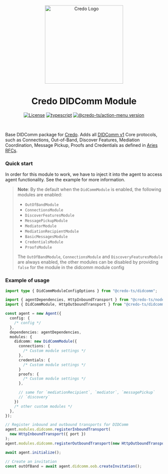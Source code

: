 <p align="center">
  <br />
  <img
    alt="Credo Logo"
    src="https://github.com/openwallet-foundation/credo-ts/blob/c7886cb8377ceb8ee4efe8d264211e561a75072d/images/credo-logo.png"
    height="250px"
  />
</p>
<h1 align="center"><b>Credo DIDComm Module</b></h1>
<p align="center">
  <a
    href="https://raw.githubusercontent.com/openwallet-foundation/credo-ts/main/LICENSE"
    ><img
      alt="License"
      src="https://img.shields.io/badge/License-Apache%202.0-blue.svg"
  /></a>
  <a href="https://www.typescriptlang.org/"
    ><img
      alt="typescript"
      src="https://img.shields.io/badge/%3C%2F%3E-TypeScript-%230074c1.svg"
  /></a>
    <a href="https://www.npmjs.com/package/@credo-ts/action-menu"
    ><img
      alt="@credo-ts/action-menu version"
      src="https://img.shields.io/npm/v/@credo-ts/action-menu"
  /></a>

</p>
<br />

Base DIDComm package for [Credo](https://github.com/openwallet-foundation/credo-ts.git). Adds all [DIDComm v1](https://hyperledger.github.io/aries-rfcs/latest/concepts/0005-didcomm/) Core protocols, such as Connections, Out-of-Band, Discover Features, Mediation Coordination, Message Pickup, Proofs and Credentials as defined in [Aries RFCs](https://github.com/hyperledger/aries-rfcs/tree/main/features).

### Quick start

In order for this module to work, we have to inject it into the agent to access agent functionality. See the example for more information.

> **Note**: By the default when the `DidCommModule` is enabled, the following modules are enabled:
>
> - `OutOfBandModule`
> - `ConnectionsModule`
> - `DiscoverFeaturesModule`
> - `MessagePickupModule`
> - `MediatorModule`
> - `MediationRecipientModule`
> - `BasicMessagesModule`
> - `CredentialsModule`
> - `ProofsModule`
>
> The `OutOfBandModule`, `ConnectionsModule` and `DiscoveryFeaturesModule` are always enabled, the other modules can be disabled by providing `false` for the module in the didcomm module config

### Example of usage

```ts
import type { DidCommModuleConfigOptions } from "@credo-ts/didcomm";

import { agentDependencies, HttpInboundTransport } from "@credo-ts/node";
import { DidCommModule, HttpOutboundTransport } from "@credo-ts/didcomm";

const agent = new Agent({
  config: {
    /* config */
  },
  dependencies: agentDependencies,
  modules: {
    didcomm: new DidCommModule({
      connections: {
        /* Custom module settings */
      },
      credentials: {
        /* Custom module settings */
      }
      proofs: {
        /* Custom module settings */
      },

      // same for `mediationRecipient`, `mediator`, `messagePickup`
      // `discovery`
    })
    /* other custom modules */
  },
});

// Register inbound and outbound transports for DIDComm
agent.modules.didcomm.registerInboundTransport(
  new HttpInboundTransport({ port })
);
agent.modules.didcomm.registerOutboundTransport(new HttpOutboundTransport());

await agent.initialize();

// Create an invitation
const outOfBand = await agent.didcomm.oob.createInvitation();
```
